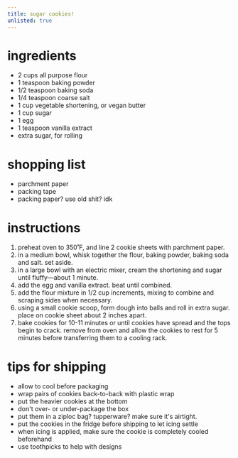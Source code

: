 ```yaml
---
title: sugar cookies!
unlisted: true
---
```


# ingredients
- 2 cups all purpose flour
- 1 teaspoon baking powder
- 1/2 teaspoon baking soda
- 1/4 teaspoon coarse salt
- 1 cup vegetable shortening, or vegan butter
- 1 cup sugar
- 1 egg
- 1 teaspoon vanilla extract
- extra sugar, for rolling

# shopping list
- parchment paper
- packing tape
- packing paper? use old shit? idk

# instructions
1. preheat oven to 350˚F, and line 2 cookie sheets with parchment paper.
2. in a medium bowl, whisk together the flour, baking powder, baking soda and salt. set aside.
3. in a large bowl with an electric mixer, cream the shortening and sugar until fluffy—about 1 minute.
4. add the egg and vanilla extract. beat until combined.
5. add the flour mixture in 1/2 cup increments, mixing to combine and scraping sides when necessary.
6. using a small cookie scoop, form dough into balls and roll in extra sugar. place on cookie sheet about 2 inches apart.
7. bake cookies for 10-11 minutes or until cookies have spread and the tops begin to crack. remove from oven and allow the cookies to rest for 5 minutes before transferring them to a cooling rack.

# tips for shipping
- allow to cool before packaging
- wrap pairs of cookies back-to-back with plastic wrap
- put the heavier cookies at the bottom
- don't over- or under-package the box
- put them in a ziploc bag? tupperware? make sure it's airtight.
- put the cookies in the fridge before shipping to let icing settle
- when icing is applied, make sure the cookie is completely cooled beforehand
- use toothpicks to help with designs